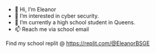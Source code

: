 - 👋 Hi, I’m Eleanor
- 👀 I’m interested in cyber security.
- 🌱 I’m currently a high school student in Queens.
- 📫 Reach me via school email

Find my school replit @ https://replit.com/@EleanorBSGE

<!---
PeanutNotCashew/PeanutNotCashew is a ✨ special ✨ repository because its `README.md` (this file) appears on your GitHub profile.
You can click the Preview link to take a look at your changes.
--->
